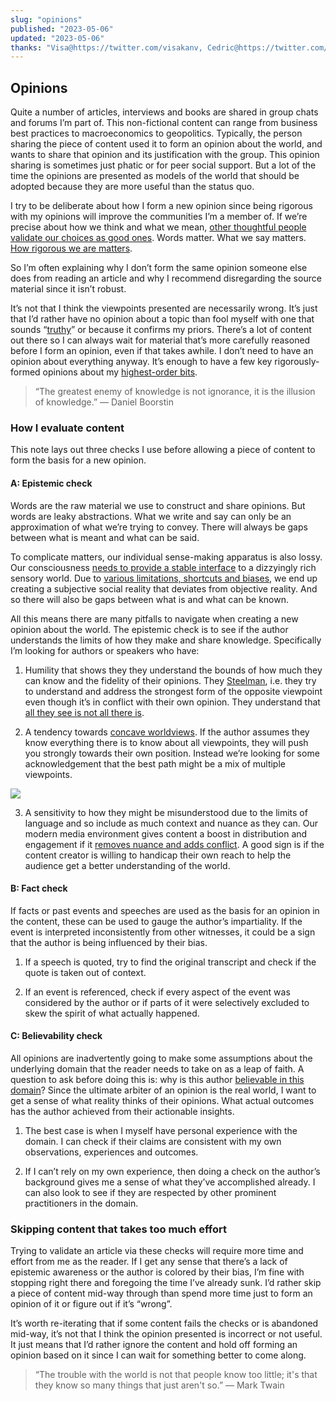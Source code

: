 ```yaml
---
slug: "opinions"
published: "2023-05-06"
updated: "2023-05-06"
thanks: "Visa@https://twitter.com/visakanv, Cedric@https://twitter.com/ejames_c"
---
```


## Opinions

Quite a number of articles, interviews and books are shared in group chats and forums I’m part of. This non-fictional content can range from business best practices to macroeconomics to geopolitics. Typically, the person sharing the piece of content used it to form an opinion about the world, and wants to share that opinion and its justification with the group. This opinion sharing is sometimes just phatic or for peer social support. But a lot of the time the opinions are presented as models of the world that should be adopted because they are more useful than the status quo.

I try to be deliberate about how I form a new opinion since being rigorous with my opinions will improve the communities I’m a member of. If we’re precise about how we think and what we mean, [other thoughtful people validate our choices as good ones](https://www.visakanv.com/blog/language/). Words matter. What we say matters. [How rigorous we are matters](https://visakanv.substack.com/p/are-you-serious).

So I’m often explaining why I don’t form the same opinion someone else does from reading an article and why I recommend disregarding the source material since it isn’t robust.

It’s not that I think the viewpoints presented are necessarily wrong. It’s just that I’d rather have no opinion about a topic than fool myself with one that sounds “[truthy](https://en.wikipedia.org/wiki/Truthiness)” or because it confirms my priors. There’s a lot of content out there so I can always wait for material that’s more carefully reasoned before I form an opinion, even if that takes awhile. I don’t need to have an opinion about everything anyway. It’s enough to have a few key rigorously-formed opinions about my [highest-order bits](/notes/highest-order-bit/).

> “The greatest enemy of knowledge is not ignorance, it is the illusion of knowledge.” — Daniel Boorstin


### How I evaluate content

This note lays out three checks I use before allowing a piece of content to form the basis for a new opinion.

#### A: Epistemic check

Words are the raw material we use to construct and share opinions. But words are leaky abstractions. What we write and say can only be an approximation of what we’re trying to convey. There will always be gaps between what is meant and what can be said.

To complicate matters, our individual sense-making apparatus is also lossy. Our consciousness [needs to provide a stable interface](https://www.scientificamerican.com/article/looks-can-deceive/) to a dizzyingly rich sensory world. Due to [various limitations, shortcuts and biases](https://en.wikipedia.org/wiki/Cognitive_bias), we end up creating a subjective social reality that deviates from objective reality. And so there will also be gaps between what is and what can be known.

All this means there are many pitfalls to navigate when creating a new opinion about the world. The epistemic check is to see if the author understands the limits of how they make and share knowledge. Specifically I’m looking for authors or speakers who have:

1. Humility that shows they they understand the bounds of how much they can know and the fidelity of their opinions. They [Steelman](https://en.wikipedia.org/wiki/Straw_man#Steelmanning), i.e. they try to understand and address the strongest form of the opposite viewpoint even though it’s in conflict with their own opinion. They understand that [all they see is not all there is](https://www.motherjones.com/kevin-drum/2010/02/daniel-ellsberg-limitations-knowledge/).

2. A tendency towards [concave worldviews](https://vitalik.eth.limo/general/2020/11/08/concave.html). If the author assumes they know everything there is to know about all viewpoints, they will push you strongly towards their own position. Instead we’re looking for some acknowledgement that the best path might be a mix of multiple viewpoints.

![](ipfs://bafybeih7lvcwnz56w2ukwjpf6pxxbd55qyyznyaq3o45h4useurssjioo4)

3. A sensitivity to how they might be misunderstood due to the limits of language and so include as much context and nuance as they can. Our modern media environment gives content a boost in distribution and engagement if it [removes nuance and adds conflict](/notes/bezos-2019-06-20/#t-00-35-30). A good sign is if the content creator is willing to handicap their own reach to help the audience get a better understanding of the world.

#### B: Fact check

If facts or past events and speeches are used as the basis for an opinion in the content, these can be used to gauge the author’s impartiality. If the event is interpreted inconsistently from other witnesses, it could be a sign that the author is being influenced by their bias.

1. If a speech is quoted, try to find the original transcript and check if the quote is taken out of context.

2. If an event is referenced, check if every aspect of the event was considered by the author or if parts of it were selectively excluded to skew the spirit of what actually happened.

#### C: Believability check

All opinions are inadvertently going to make some assumptions about the underlying domain that the reader needs to take on as a leap of faith. A question to ask before doing this is: why is this author [believable in this domain](https://commoncog.com/believability-in-practice/)? Since the ultimate arbiter of an opinion is the real world, I want to get a sense of what reality thinks of their opinions. What actual outcomes has the author achieved from their actionable insights.

1. The best case is when I myself have personal experience with the domain. I can check if their claims are consistent with my own observations, experiences and outcomes.

2. If I can’t rely on my own experience, then doing a check on the author’s background gives me a sense of what they’ve accomplished already. I can also look to see if they are respected by other prominent practitioners in the domain.


### Skipping content that takes too much effort
Trying to validate an article via these checks will require more time and effort from me as the reader. If I get any sense that there’s a lack of epistemic awareness or the author is colored by their bias, I’m fine with stopping right there and foregoing the time I’ve already sunk. I’d rather skip a piece of content mid-way through than spend more time just to form an opinion of it or figure out if it’s “wrong”.

It’s worth re-iterating that if some content fails the checks or is abandoned mid-way, it’s not that I think the opinion presented is incorrect or not useful. It just means that I’d rather ignore the content and hold off forming an opinion based on it since I can wait for something better to come along.

> “The trouble with the world is not that people know too little; it's that they know so many things that just aren't so.” — Mark Twain

